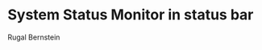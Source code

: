 # System Status Monitor in status bar

<!-- Plugin description -->
Rugal Bernstein
<!-- Plugin description end -->
